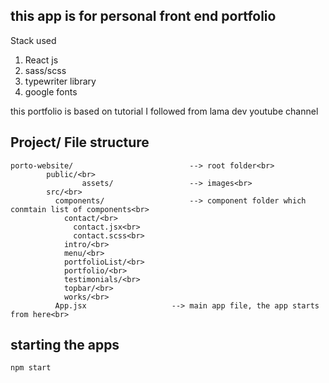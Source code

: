 ## this app is for personal front end portfolio

Stack used 

1. React js
2. sass/scss
3. typewriter library
4. google fonts


this portfolio is based on tutorial I followed from lama dev youtube channel


## Project/ File structure
```
porto-website/                          --> root folder<br>
        public/<br> 
                assets/                 --> images<br>
        src/<br>
          components/                   --> component folder which conmtain list of components<br>
            contact/<br>
              contact.jsx<br>
              contact.scss<br>
            intro/<br>
            menu/<br>
            portfolioList/<br>
            portfolio/<br>
            testimonials/<br>
            topbar/<br>
            works/<br>
          App.jsx                   --> main app file, the app starts from here<br>
```          
          
## starting the apps

`npm start`
    
